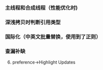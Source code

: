 
### 主线程和合成线程（性能优化时)

### 深浅拷贝时判断引用类型
### 国际化（中英文批量替换，使用到了正则）
### 查漏补缺

6. preference->Highlight Updates

